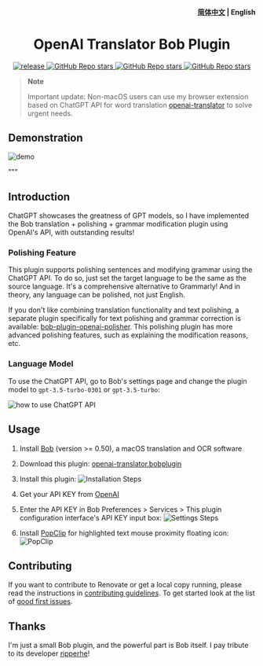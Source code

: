 <h4 align="right">
  <a href="https://github.com/yetone/bob-plugin-openai-translator/blob/main/README.md">简体中文</a> | <strong>English</strong>
</h4>

<div>
  <h1 align="center">OpenAI Translator Bob Plugin</h1>
  <p align="center">
    <a href="https://github.com/yetone/bob-plugin-openai-translator/releases" target="_blank">
        <img src="https://github.com/yetone/bob-plugin-openai-translator/actions/workflows/release.yaml/badge.svg" alt="release">
    </a>
    <a href="https://github.com/yetone/bob-plugin-openai-translator/releases">
        <img alt="GitHub Repo stars" src="https://img.shields.io/github/Stars/yetone/bob-plugin-openai-translator?style=flat">
    </a>
    <a href="https://github.com/yetone/bob-plugin-openai-translator/releases">
        <img alt="GitHub Repo stars" src="https://img.shields.io/badge/OpenAI-Bob-brightgreen?style=flat">
    </a>
    <a href="https://github.com/yetone/bob-plugin-openai-translator/releases">
        <img alt="GitHub Repo stars" src="https://img.shields.io/badge/Langurage-JavaScript-brightgreen?style=flat&color=blue">
    </a>
  </p>
</div>

> **Note**
>
> Important update: Non-macOS users can use my browser extension based on ChatGPT API for word translation [openai-translator](https://github.com/yetone/openai-translator) to solve urgent needs.


## Demonstration

![demo](https://user-images.githubusercontent.com/1206493/221086195-f1ed941d-4dfa-4aa0-9d47-56c258a8f854.gif)

"""
## Introduction

ChatGPT showcases the greatness of GPT models, so I have implemented the Bob translation + polishing + grammar modification plugin using OpenAI's API, with outstanding results!

### Polishing Feature

This plugin supports polishing sentences and modifying grammar using the ChatGPT API. To do so, just set the target language to be the same as the source language. It's a comprehensive alternative to Grammarly! And in theory, any language can be polished, not just English.

If you don't like combining translation functionality and text polishing, a separate plugin specifically for text polishing and grammar correction is available: [bob-plugin-openai-polisher](https://github.com/yetone/bob-plugin-openai-polisher). This polishing plugin has more advanced polishing features, such as explaining the modification reasons, etc.

### Language Model

To use the ChatGPT API, go to Bob's settings page and change the plugin model to `gpt-3.5-turbo-0301` or `gpt-3.5-turbo`:

![how to use ChatGPT API](https://user-images.githubusercontent.com/1206493/222339607-d8f05042-4b65-495c-af58-849891de7434.png)

## Usage

1. Install [Bob](https://bobtranslate.com/guide/#%E5%AE%89%E8%A3%85) (version >= 0.50), a macOS translation and OCR software

2. Download this plugin: [openai-translator.bobplugin](https://github.com/yetone/bob-plugin-openai-translator/releases/latest)

3. Install this plugin:
  ![Installation Steps](https://user-images.githubusercontent.com/1206493/219937302-6be8d362-1520-4906-b8d6-284d01012837.gif)

4. Get your API KEY from [OpenAI](https://platform.openai.com/account/api-keys)

5. Enter the API KEY in Bob Preferences > Services > This plugin configuration interface's API KEY input box:
  ![Settings Steps](https://user-images.githubusercontent.com/1206493/219937398-8e5bb8d2-7dc8-404a-96e7-a937e08c939f.gif)

6. Install [PopClip](https://bobtranslate.com/guide/integration/popclip.html) for highlighted text mouse proximity floating icon:
  ![PopClip](https://user-images.githubusercontent.com/1206493/219933584-d0c2b6cf-8fa0-40a6-858f-8f4bf05f38ef.gif)

## Contributing

If you want to contribute to Renovate or get a local copy running, please read the instructions in [contributing guidelines](.github/contributing.md). To get started look at the list of [good first issues](https://github.com/openai-translator/bob-plugin-openai-translator/contribute).

## Thanks

I'm just a small Bob plugin, and the powerful part is Bob itself. I pay tribute to its developer [ripperhe](https://github.com/ripperhe)!
